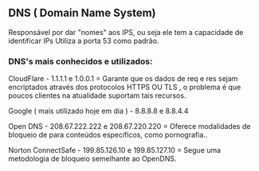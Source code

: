 DNS ( Domain Name System)
---------------------------

Responsável por dar "nomes" aos IPS, ou seja ele tem a capacidade de identificar IPs Utiliza a porta 53 como padrão.


### DNS's mais conhecidos e utilizados:

CloudFlare - 1.1.1.1 e 1.0.0.1 = Garante que os dados de req e res sejam encriptados através dos protocolos HTTPS OU TLS , o problema é que poucos clientes na atualidade suportam tais recursos.

Google ( mais utilizado hoje em dia ) - 8.8.8.8 e 8.8.4.4

Open DNS - 208.67.222.222 e 208.67.220.220 = Oferece modalidades de bloqueio de para conteúdos específicos, como pornografia..

Norton ConnectSafe - 199.85.126.10 e 199.85.127.10 = Segue uma metodologia de bloqueio semelhante ao OpenDNS.
